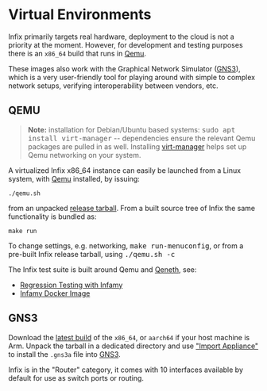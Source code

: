 Virtual Environments
=====================

Infix primarily targets real hardware, deployment to the cloud is not a
priority at the moment.  However, for development and testing purposes
there is an `x86_64` build that runs in [Qemu][].

These images also work with the Graphical Network Simulator ([GNS3][]),
which is a very user-friendly tool for playing around with simple to
complex network setups, verifying interoperability between vendors, etc.


QEMU
----

> **Note:** installation for Debian/Ubuntu based systems: <kbd>sudo apt
> install virt-manager</kbd> -- dependencies ensure the relevant Qemu
> packages are pulled in as well.  Installing [virt-manager][virt] helps
> set up Qemu networking on your system.

A virtualized Infix x86_64 instance can easily be launched from a Linux
system, with [Qemu][] installed, by issuing:

    ./qemu.sh

from an unpacked [release tarball][rels].  From a built source tree of
Infix the same functionality is bundled as:

    make run

To change settings, e.g. networking, <kbd>make run-menuconfig</kbd>, or
from a pre-built Infix release tarball, using <kbd>./qemu.sh -c</kbd>

The Infix test suite is built around Qemu and [Qeneth][qeth], see:

 * [Regression Testing with Infamy](testing.md)
 * [Infamy Docker Image](https://github.com/kernelkit/infix/blob/main/test/docker/README.md)


GNS3
----

Download the [latest build][rels] of the `x86_64`, or `aarch64` if your
host machine is Arm.  Unpack the tarball in a dedicated directory and
use ["Import Appliance"][APPL] to install the `.gns3a` file into
[GNS3][].

Infix is in the "Router" category, it comes with 10 interfaces available
by default for use as switch ports or routing.

[Qemu]: https://www.qemu.org/
[GNS3]: https://gns3.com/
[virt]: https://virt-manager.org/
[rels]: https://github.com/kernelkit/infix/releases
[qeth]: https://github.com/wkz/qeneth
[APPL]: https://docs.gns3.com/docs/using-gns3/beginners/import-gns3-appliance/
